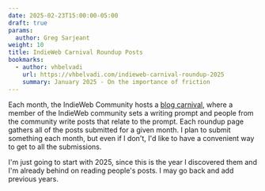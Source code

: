 ```yaml
---
date: 2025-02-23T15:00:00-05:00
draft: true
params:
  author: Greg Sarjeant
weight: 10
title: IndieWeb Carnival Roundup Posts
bookmarks:
  - author: vhbelvadi
    url: https://vhbelvadi.com/indieweb-carnival-roundup-2025
    summary: January 2025 - On the importance of friction
---
```


Each month, the IndieWeb Community hosts a [blog carnival](https://indieweb.org/IndieWeb_Carnival), where a member of the IndieWeb community sets a writing prompt and people from the community write posts that relate to the prompt. Each roundup page gathers all of the posts submitted for a given month. I plan to submit something each month, but even if I don't, I'd like to have a convenient way to get to all the submissions.

I'm just going to start with 2025, since this is the year I discovered them and I'm already behind on reading people's posts. I may go back and add previous years.